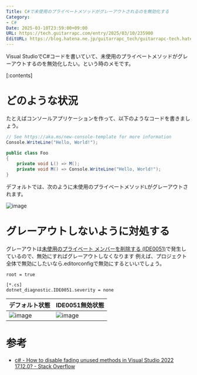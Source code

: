 ```yaml
---
Title: C#で未使用のプライベートメソッドがグレーアウトされるのを無効化する
Category:
- C#
Date: 2025-03-10T23:59:00+09:00
URL: https://tech.guitarrapc.com/entry/2025/03/10/235900
EditURL: https://blog.hatena.ne.jp/guitarrapc_tech/guitarrapc-tech.hatenablog.com/atom/entry/6802418398338298589
---
```


Visual StudioでC#コードを書いていて、未使用のプライベートメソッドがグレーアウトするのを無効化したい。という時のメモです。

[:contents]

# どのような状況

たとえばコンソールアプリケーションを作って、以下のようなコードを書きましょう。

```cs
// See https://aka.ms/new-console-template for more information
Console.WriteLine("Hello, World!");

public class Foo
{
    private void L() => M();
    private void M() => Console.WriteLine("Hello, World!");
}
```

デフォルトでは、次のように未使用のプライベートメソッド`L`がグレーアウトされます。

![image](https://github.com/user-attachments/assets/c78190ab-5728-40be-9d14-cf63cf291f59)

# グレーアウトしないように対処する

グレーアウトは[未使用のプライベート メンバーを削除する (IDE0051)](https://learn.microsoft.com/ja-jp/dotnet/fundamentals/code-analysis/style-rules/ide0051)で発生しているので、無効にすればグレーアウトしなくなります
例えば、プロジェクト全体で無効にしたいなら.editorconfigで無効にするといいでしょう。

```editorconfig
root = true

[*.cs]
dotnet_diagnostic.IDE0051.severity = none
```

| デフォルト状態 | IDE0051無効状態 |
| --- | --- |
| ![image](https://github.com/user-attachments/assets/9617209d-1afa-4c0e-8131-af63c1a0d4ae) |![image](https://github.com/user-attachments/assets/f6a48384-f568-4a7a-b66a-a93beb1a84f5) |


# 参考

* [c# - How to disable fading unused methods in Visual Studio 2022 17.12.0? - Stack Overflow](https://stackoverflow.com/questions/79195382/how-to-disable-fading-unused-methods-in-visual-studio-2022-17-12-0)
